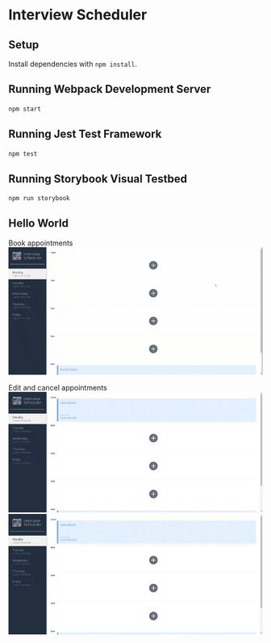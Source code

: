 # Interview Scheduler

## Setup

Install dependencies with `npm install`.

## Running Webpack Development Server

```sh
npm start
```

## Running Jest Test Framework

```sh
npm test
```

## Running Storybook Visual Testbed

```sh
npm run storybook
```

## Hello World

Book appointments
<img src="https://github.com/anironL/scheduler/blob/master/docs/bookAppointment.gif" />

Edit and cancel appointments
<img src="https://github.com/anironL/scheduler/blob/master/docs/editAppointment.gif" />
<img src="https://github.com/anironL/scheduler/blob/master/docs/cancelAppointment.gif" />
